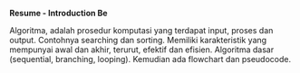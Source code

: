 **Resume - Introduction Be**

Algoritma, adalah prosedur komputasi yang terdapat input, proses dan output. Contohnya searching dan sorting. Memiliki karakteristik yang mempunyai awal dan akhir, 
terurut, efektif dan efisien. Algoritma dasar (sequential, branching, looping). Kemudian ada flowchart dan pseudocode. 
